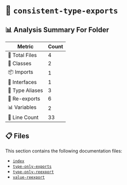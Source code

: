 # 📁 `consistent-type-exports`

## 📊 Analysis Summary For Folder

| Metric | Count |
|--------|-------|
| 📁 Total Files | 4 |
| 🧱 Classes | 2 |
| 📦 Imports | 1 |
| 📐 Interfaces | 1 |
| 📑 Type Aliases | 3 |
| 🔄 Re-exports | 6 |
| 📊 Variables | 2 |
| 🔢 Line Count | 33 |


## 📋 Files

This section contains the following documentation files:

- [`index`](./index.md)
- [`type-only-exports`](./type-only-exports.md)
- [`type-only-reexport`](./type-only-reexport.md)
- [`value-reexport`](./value-reexport.md)